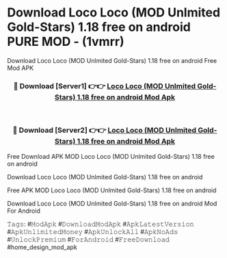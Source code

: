 # Download Loco Loco (MOD Unlmited Gold-Stars) 1.18 free on android PURE MOD - (1vmrr)
Download Loco Loco (MOD Unlmited Gold-Stars) 1.18 free on android Free Mod APK

<div align="center">
<h3>🔴 Download [Server1] 👉👉 <a href="https://apk-comot.site?title=Loco_Loco_(MOD_Unlmited_Gold-Stars)_1.18_free_on_android">Loco Loco (MOD Unlmited Gold-Stars) 1.18 free on android Mod Apk</a></h3><br>

<h3>🔴 Download [Server2] 👉👉 <a href="https://apk-comot.site?title=Loco_Loco_(MOD_Unlmited_Gold-Stars)_1.18_free_on_android">Loco Loco (MOD Unlmited Gold-Stars) 1.18 free on android Mod Apk</a></h3>
</div>


Free Download APK MOD Loco Loco (MOD Unlmited Gold-Stars) 1.18 free on android

Download Loco Loco (MOD Unlmited Gold-Stars) 1.18 free on android 

Free APK MOD Loco Loco (MOD Unlmited Gold-Stars) 1.18 free on android 

Download Loco Loco (MOD Unlmited Gold-Stars) 1.18 free on android Mod For Android

𝚃𝚊𝚐𝚜: #𝙼𝚘𝚍𝙰𝚙𝚔 #𝙳𝚘𝚠𝚗𝚕𝚘𝚊𝚍𝙼𝚘𝚍𝙰𝚙𝚔 #𝙰𝚙𝚔𝙻𝚊𝚝𝚎𝚜𝚝𝚅𝚎𝚛𝚜𝚒𝚘𝚗 #𝙰𝚙𝚔𝚄𝚗𝚕𝚒𝚖𝚒𝚝𝚎𝚍𝙼𝚘𝚗𝚎𝚢 #𝙰𝚙𝚔𝚄𝚗𝚕𝚘𝚌𝚔𝙰𝚕𝚕 #𝙰𝚙𝚔𝙽𝚘𝙰𝚍𝚜 #𝚄𝚗𝚕𝚘𝚌𝚔𝙿𝚛𝚎𝚖𝚒𝚞𝚖 #𝙵𝚘𝚛𝙰𝚗𝚍𝚛𝚘𝚒𝚍 #𝙵𝚛𝚎𝚎𝙳𝚘𝚠𝚗𝚕𝚘𝚊𝚍 #home_design_mod_apk